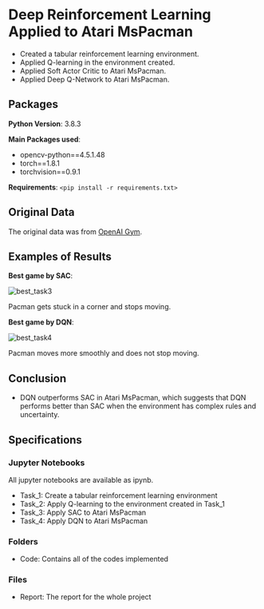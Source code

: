 # Deep Reinforcement Learning Applied to Atari MsPacman

* Created a tabular reinforcement learning environment.
* Applied Q-learning in the environment created.
* Applied Soft Actor Critic to Atari MsPacman.
* Applied Deep Q-Network to Atari MsPacman.

## Packages
**Python Version**: 3.8.3

**Main Packages used**:
* opencv-python==4.5.1.48
* torch==1.8.1
* torchvision==0.9.1

**Requirements**: 
`<pip install -r requirements.txt>`

## Original Data
The original data was from [OpenAI Gym](https://gym.openai.com).

## Examples of Results

**Best game by SAC**:

![best_task3](https://github.com/ChikazeMori/DeepReinforcementLearning-Applied-to-Atari/blob/main/examples/best_task3.gif)

Pacman gets stuck in a corner and stops moving.

**Best game by DQN**:

![best_task4](https://github.com/ChikazeMori/DeepReinforcementLearning-Applied-to-Atari/blob/main/examples/best_task4.gif)

Pacman moves more smoothly and does not stop moving.


## Conclusion 
* DQN outperforms SAC in Atari MsPacman, which suggests that DQN performs better than SAC when the environment has complex rules and uncertainty.

## Specifications

### Jupyter Notebooks

All jupyter notebooks are available as ipynb.

* Task_1: Create a tabular reinforcement learning environment 
* Task_2: Apply Q-learning to the environment created in Task_1
* Task_3: Apply SAC to Atari MsPacman
* Task_4: Apply DQN to Atari MsPacman

### Folders

* Code: Contains all of the codes implemented

### Files

* Report: The report for the whole project
